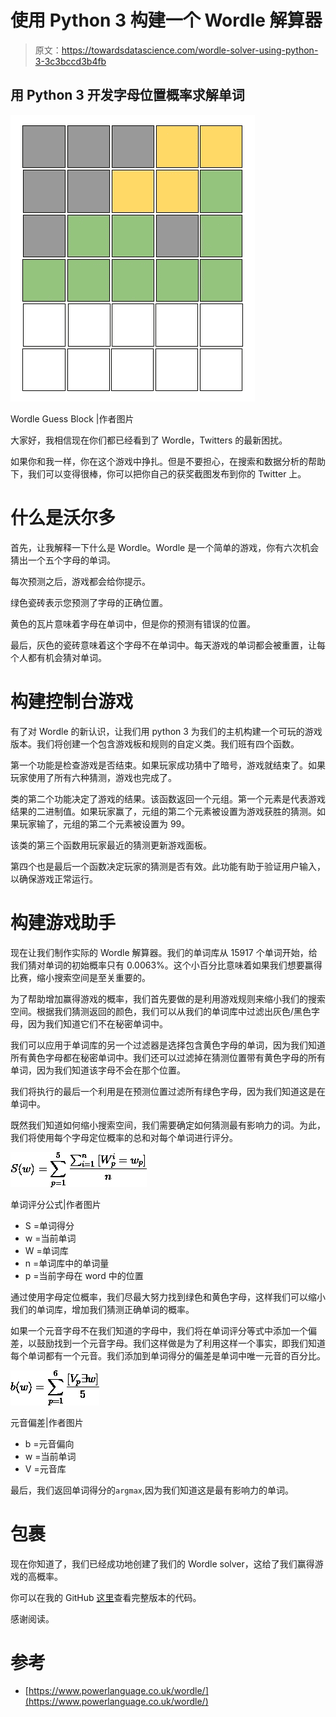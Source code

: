 # 使用 Python 3 构建一个 Wordle 解算器

> 原文：<https://towardsdatascience.com/wordle-solver-using-python-3-3c3bccd3b4fb>

## 用 Python 3 开发字母位置概率求解单词

![](img/e4ac44cc49668c3ef4d6b3d579332865.png)

Wordle Guess Block |作者图片

大家好，我相信现在你们都已经看到了 Wordle，Twitters 的最新困扰。

如果你和我一样，你在这个游戏中挣扎。但是不要担心，在搜索和数据分析的帮助下，我们可以变得很棒，你可以把你自己的获奖截图发布到你的 Twitter 上。

# 什么是沃尔多

首先，让我解释一下什么是 Wordle。Wordle 是一个简单的游戏，你有六次机会猜出一个五个字母的单词。

每次预测之后，游戏都会给你提示。

绿色瓷砖表示您预测了字母的正确位置。

黄色的瓦片意味着字母在单词中，但是你的预测有错误的位置。

最后，灰色的瓷砖意味着这个字母不在单词中。每天游戏的单词都会被重置，让每个人都有机会猜对单词。

# 构建控制台游戏

有了对 Wordle 的新认识，让我们用 python 3 为我们的主机构建一个可玩的游戏版本。我们将创建一个包含游戏板和规则的自定义类。我们班有四个函数。

第一个功能是检查游戏是否结束。如果玩家成功猜中了暗号，游戏就结束了。如果玩家使用了所有六种猜测，游戏也完成了。

类的第二个功能决定了游戏的结果。该函数返回一个元组。第一个元素是代表游戏结果的二进制值。如果玩家赢了，元组的第二个元素被设置为游戏获胜的猜测。如果玩家输了，元组的第二个元素被设置为 99。

该类的第三个函数用玩家最近的猜测更新游戏面板。

第四个也是最后一个函数决定玩家的猜测是否有效。此功能有助于验证用户输入，以确保游戏正常运行。

# 构建游戏助手

现在让我们制作实际的 Wordle 解算器。我们的单词库从 15917 个单词开始，给我们猜对单词的初始概率只有 0.0063%。这个小百分比意味着如果我们想要赢得比赛，缩小搜索空间是至关重要的。

为了帮助增加赢得游戏的概率，我们首先要做的是利用游戏规则来缩小我们的搜索空间。根据我们猜测返回的颜色，我们可以从我们的单词库中过滤出灰色/黑色字母，因为我们知道它们不在秘密单词中。

我们可以应用于单词库的另一个过滤器是选择包含黄色字母的单词，因为我们知道所有黄色字母都在秘密单词中。我们还可以过滤掉在猜测位置带有黄色字母的所有单词，因为我们知道该字母不会在那个位置。

我们将执行的最后一个利用是在预测位置过滤所有绿色字母，因为我们知道这是在单词中。

既然我们知道如何缩小搜索空间，我们需要确定如何猜测最有影响力的词。为此，我们将使用每个字母定位概率的总和对每个单词进行评分。

![](img/ea7ccef28eacf743bdff53cd9bb500b6.png)

单词评分公式|作者图片

*   S =单词得分
*   w =当前单词
*   W =单词库
*   n =单词库中的单词量
*   p =当前字母在 word 中的位置

通过使用字母定位概率，我们尽最大努力找到绿色和黄色字母，这样我们可以缩小我们的单词库，增加我们猜测正确单词的概率。

如果一个元音字母不在我们知道的字母中，我们将在单词评分等式中添加一个偏差，以鼓励找到一个元音字母。我们这样做是为了利用这样一个事实，即我们知道每个单词都有一个元音。我们添加到单词得分的偏差是单词中唯一元音的百分比。

![](img/bcb543d17c658d6d941a58764f36ba8a.png)

元音偏差|作者图片

*   b =元音偏向
*   w =当前单词
*   V =元音库

最后，我们返回单词得分的`argmax`,因为我们知道这是最有影响力的单词。

# 包裹

现在你知道了，我们已经成功地创建了我们的 Wordle solver，这给了我们赢得游戏的高概率。

你可以在我的 GitHub [这里](https://github.com/bellerb/wordle_solver)查看完整版本的代码。

感谢阅读。

# 参考

*   [https://www.powerlanguage.co.uk/wordle/](https://www.powerlanguage.co.uk/wordle/)
